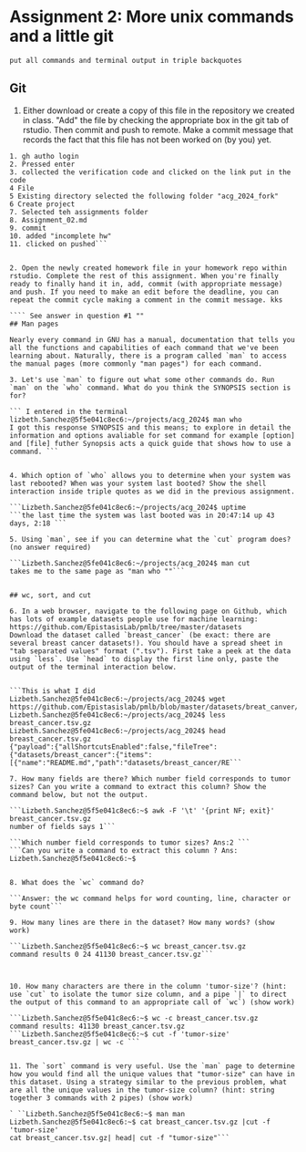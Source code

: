 # Assignment 2: More unix commands and a little git

```put all commands and terminal output in triple backquotes```

## Git

1. Either download or create a copy of this file in the repository we created in class. "Add" the file by checking the appropriate box in the git tab of rstudio. Then commit and push to remote. Make a commit message that records the fact that this file has not been worked on (by you) yet.

```my answer : I had to re-configure my account to add assignment 02 to my terminal i did the following:
1. gh autho login
2. Pressed enter
3. collected the verification code and clicked on the link put in the code 
4 File
5 Existing directory selected the following folder "acg_2024_fork"
6 Create project
7. Selected teh assignments folder
8. Assignment_02.md
9. commit
10. added "incomplete hw"
11. clicked on pushed```


2. Open the newly created homework file in your homework repo within rstudio. Complete the rest of this assignment. When you're finally ready to finally hand it in, add, commit (with appropriate message) and push. If you need to make an edit before the deadline, you can repeat the commit cycle making a comment in the commit message. kks

```` See answer in question #1 ""
## Man pages

Nearly every command in GNU has a manual, documentation that tells you all the functions and capabilities of each command that we've been learning about. Naturally, there is a program called `man` to access the manual pages (more commonly "man pages") for each command.

3. Let's use `man` to figure out what some other commands do. Run `man` on the `who` command. What do you think the SYNOPSIS section is for?

``` I entered in the terminal lizbeth.Sanchez@5f5e041c8ec6:~/projects/acg_2024$ man who 
I got this response SYNOPSIS and this means; to explore in detail the information and options avaliable for set command for example [option] and [file] futher Synopsis acts a quick guide that shows how to use a command. ```


4. Which option of `who` allows you to determine when your system was last rebooted? When was your system last booted? Show the shell interaction inside triple quotes as we did in the previous assignment.

```Lizbeth.Sanchez@5fe041c8ec6:~/projects/acg_2024$ uptime 
```the last time the system was last booted was in 20:47:14 up 43 days, 2:18 ```

5. Using `man`, see if you can determine what the `cut` program does? (no answer required)

```Lizbeth.Sanchez@5fe041c8ec6:~/projects/acg_2024$ man cut 
takes me to the same page as "man who ""```


## wc, sort, and cut

6. In a web browser, navigate to the following page on Github, which has lots of example datasets people use for machine learning: https://github.com/EpistasisLab/pmlb/tree/master/datasets
Download the dataset called `breast_cancer` (be exact: there are several breast cancer datasets!). You should have a spread sheet in "tab separated values" format (".tsv"). First take a peek at the data using `less`. Use `head` to display the first line only, paste the output of the terminal interaction below.


```This is what I did 
Lizbeth.Sanchez@5fe041c8ec6:~/projects/acg_2024$ wget https://github.com/Epistasislab/pmlb/blob/master/datasets/breat_canver/breast_cancer.tsv.gz
Lizbeth.Sanchez@5fe041c8ec6:~/projects/acg_2024$ less breast_cancer.tsv.gz
Lizbeth.Sanchez@5fe041c8ec6:~/projects/acg_2024$ head breast_cancer.tsv.gz
{"payload":{"allShortcutsEnabled":false,"fileTree":{"datasets/breast_cancer":{"items":[{"name":"README.md","path":"datasets/breast_cancer/RE```

7. How many fields are there? Which number field corresponds to tumor sizes? Can you write a command to extract this column? Show the command below, but not the output.

```Lizbeth.Sanchez@5f5e041c8ec6:~$ awk -F '\t' '{print NF; exit}' breast_cancer.tsv.gz
number of fields says 1``` 

```Which number field corresponds to tumor sizes? Ans:2 ```
```Can you write a command to extract this column ? Ans: Lizbeth.Sanchez@5f5e041c8ec6:~$  


8. What does the `wc` command do?

```Answer: the wc command helps for word counting, line, character or byte count```

9. How many lines are there in the dataset? How many words? (show work)

```Lizbeth.Sanchez@5f5e041c8ec6:~$ wc breast_cancer.tsv.gz
command results 0 24 41130 breast_cancer.tsv.gz```



10. How many characters are there in the column 'tumor-size'? (hint: use `cut` to isolate the tumor size column, and a pipe `|` to direct the output of this command to an appropriate call of `wc`) (show work)

```Lizbeth.Sanchez@5f5e041c8ec6:~$ wc -c breast_cancer.tsv.gz 
command results: 41130 breast_cancer.tsv.gz
```Lizbeth.Sanchez@5f5e041c8ec6:~$ cut -f 'tumor-size' breast_cancer.tsv.gz | wc -c ```


11. The `sort` command is very useful. Use the `man` page to determine how you would find all the unique values that "tumor-size" can have in this dataset. Using a strategy similar to the previous problem, what are all the unique values in the tumor-size column? (hint: string together 3 commands with 2 pipes) (show work)
 
` ``Lizbeth.Sanchez@5f5e041c8ec6:~$ man man 
Lizbeth.Sanchez@5f5e041c8ec6:~$ cat breast_cancer.tsv.gz |cut -f 'tumor-size' 
cat breast_cancer.tsv.gz| head| cut -f "tumor-size"```




